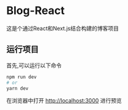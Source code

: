 # Blog-React

这是个通过React和Next.js结合构建的博客项目

## 运行项目

首先,可以运行以下命令

```bash
npm run dev
# or
yarn dev
```

在浏览器中打开 [http://localhost:3000](http://localhost:3000) 进行预览

